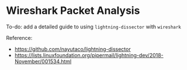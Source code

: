 # Wireshark Packet Analysis

To-do: add a detailed guide to using `lightning-dissector` with `wireshark`

Reference:
* https://github.com/nayutaco/lightning-dissector
* https://lists.linuxfoundation.org/pipermail/lightning-dev/2018-November/001534.html
